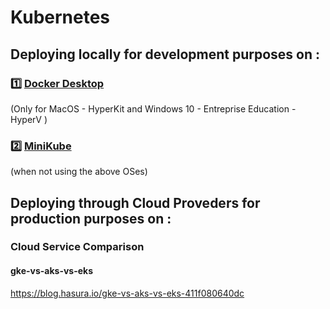 # Kubernetes

## Deploying locally for development purposes on :

### :one: [Docker Desktop](./1.DockerDesktop)

(Only for MacOS - HyperKit and Windows 10 - Entreprise Education - HyperV )

### :two: [MiniKube](./2.minikube)

(when not using the above OSes)

## Deploying through Cloud Proveders for production purposes on :

### Cloud Service Comparison  

#### gke-vs-aks-vs-eks

https://blog.hasura.io/gke-vs-aks-vs-eks-411f080640dc

